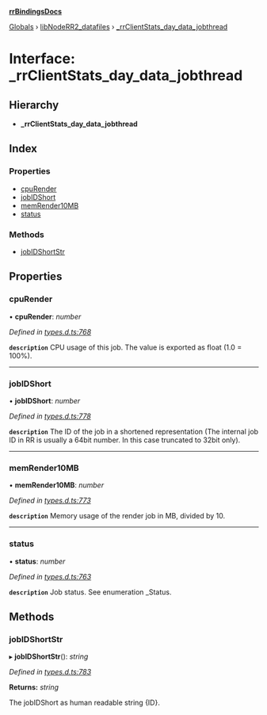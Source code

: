 **[rrBindingsDocs](../README.md)**

[Globals](../README.md) › [libNodeRR2_datafiles](../modules/libnoderr2_datafiles.md) › [_rrClientStats_day_data_jobthread](libnoderr2_datafiles._rrclientstats_day_data_jobthread.md)

# Interface: _rrClientStats_day_data_jobthread

## Hierarchy

* **_rrClientStats_day_data_jobthread**

## Index

### Properties

* [cpuRender](libnoderr2_datafiles._rrclientstats_day_data_jobthread.md#cpurender)
* [jobIDShort](libnoderr2_datafiles._rrclientstats_day_data_jobthread.md#jobidshort)
* [memRender10MB](libnoderr2_datafiles._rrclientstats_day_data_jobthread.md#memrender10mb)
* [status](libnoderr2_datafiles._rrclientstats_day_data_jobthread.md#status)

### Methods

* [jobIDShortStr](libnoderr2_datafiles._rrclientstats_day_data_jobthread.md#jobidshortstr)

## Properties

###  cpuRender

• **cpuRender**: *number*

*Defined in [types.d.ts:768](https://github.com/Novalis15/RoyalRender-OpenExtensions/blob/5ba4523/rrNodeJS_rrBindings/nodeJS/win64/v6/types.d.ts#L768)*

**`description`** CPU usage of this job. The value is exported as float (1.0 = 100%).

___

###  jobIDShort

• **jobIDShort**: *number*

*Defined in [types.d.ts:778](https://github.com/Novalis15/RoyalRender-OpenExtensions/blob/5ba4523/rrNodeJS_rrBindings/nodeJS/win64/v6/types.d.ts#L778)*

**`description`** The ID of the job in a shortened representation (The internal job ID in RR is usually a 64bit number. In this case truncated to 32bit only).

___

###  memRender10MB

• **memRender10MB**: *number*

*Defined in [types.d.ts:773](https://github.com/Novalis15/RoyalRender-OpenExtensions/blob/5ba4523/rrNodeJS_rrBindings/nodeJS/win64/v6/types.d.ts#L773)*

**`description`** Memory usage of the render job in MB, divided by 10.

___

###  status

• **status**: *number*

*Defined in [types.d.ts:763](https://github.com/Novalis15/RoyalRender-OpenExtensions/blob/5ba4523/rrNodeJS_rrBindings/nodeJS/win64/v6/types.d.ts#L763)*

**`description`** Job status. See enumeration _Status.

## Methods

###  jobIDShortStr

▸ **jobIDShortStr**(): *string*

*Defined in [types.d.ts:783](https://github.com/Novalis15/RoyalRender-OpenExtensions/blob/5ba4523/rrNodeJS_rrBindings/nodeJS/win64/v6/types.d.ts#L783)*

**Returns:** *string*

The jobIDShort as human readable string {ID}.